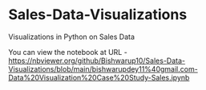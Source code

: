 # Sales-Data-Visualizations
Visualizations in Python on Sales Data

You can view the notebook at
URL - https://nbviewer.org/github/Bishwarup10/Sales-Data-Visualizations/blob/main/bishwarupdey11%40gmail.com-Data%20Visualization%20Case%20Study-Sales.ipynb

